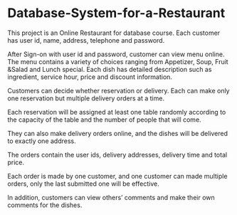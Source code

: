 Database-System-for-a-Restaurant
================================
This project is an Online Restaurant for database course. Each customer has user id, name, address, telephone and password. 

After Sign-on with user id and password, customer can view menu online. The menu contains a variety of choices ranging from Appetizer, Soup, Fruit &Salad and Lunch special. Each dish has detailed description such as ingredient, service hour, price and discount information. 

Customers can decide whether reservation or delivery. Each can make only one reservation but multiple delivery orders at a time. 

Each reservation will be assigned at least one table randomly according to the capacity of the table and the number of people that will come. 

They can also make delivery orders online, and the dishes will be delivered to exactly one address. 

The orders contain the user ids, delivery addresses, delivery time and total price. 

Each order is made by one customer, and one customer can made multiple orders, only the last submitted one will be effective. 

In addition, customers can view others’ comments and make their own comments for the dishes. 
